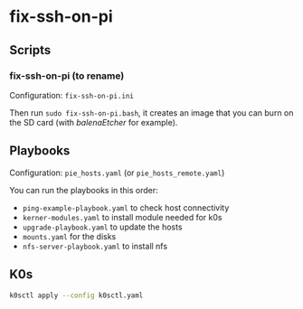 # fix-ssh-on-pi

## Scripts

### fix-ssh-on-pi (to rename)

Configuration: `fix-ssh-on-pi.ini`

Then run `sudo fix-ssh-on-pi.bash`, it creates an image that you can burn on the SD card (with _balenaEtcher_ for example).

## Playbooks

Configuration: `pie_hosts.yaml` (or `pie_hosts_remote.yaml`)

You can run the playbooks in this order:

- `ping-example-playbook.yaml` to check host connectivity
- `kerner-modules.yaml` to install module needed for k0s
- `upgrade-playbook.yaml` to update the hosts
- `mounts.yaml` for the disks
- `nfs-server-playbook.yaml` to install nfs

## K0s

```bash
k0sctl apply --config k0sctl.yaml
```
